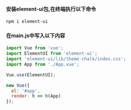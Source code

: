 #### 安装element-ui包,在终端执行以下命令

```bash
npm i element-ui
```

#### 在main.js中写入以下内容

```js
import Vue from 'vue';
import ElementUI from 'element-ui';
import 'element-ui/lib/theme-chalk/index.css';
import App from './App.vue';

Vue.use(ElementUI);

new Vue({
  el: '#app',
  render: h => h(App)
});
```

